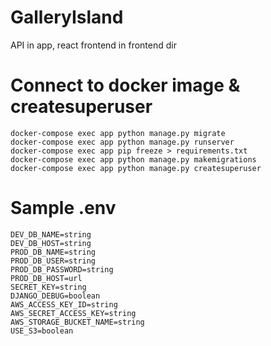 # GalleryIsland
API in app, react frontend in frontend dir

# Connect to docker image & createsuperuser
    docker-compose exec app python manage.py migrate
    docker-compose exec app python manage.py runserver
    docker-compose exec app pip freeze > requirements.txt
    docker-compose exec app python manage.py makemigrations
    docker-compose exec app python manage.py createsuperuser

# Sample .env
    DEV_DB_NAME=string
    DEV_DB_HOST=string
    PROD_DB_NAME=string
    PROD_DB_USER=string
    PROD_DB_PASSWORD=string
    PROD_DB_HOST=url
    SECRET_KEY=string
    DJANGO_DEBUG=boolean
    AWS_ACCESS_KEY_ID=string
    AWS_SECRET_ACCESS_KEY=string
    AWS_STORAGE_BUCKET_NAME=string
    USE_S3=boolean
